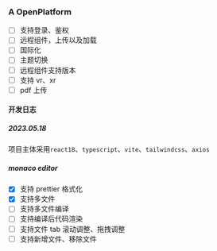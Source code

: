 ### A OpenPlatform

- [ ] 支持登录、鉴权
- [ ] 远程组件，上传以及加载
- [ ] 国际化
- [ ] 主题切换
- [ ] 远程组件支持版本
- [ ] 支持 vr、xr
- [ ] pdf 上传

#### 开发日志

##### 2023.05.18

项目主体采用`react18`、`typescript`、`vite`、`tailwindcss`、`axios`

##### monaco editor

- [x] 支持 prettier 格式化
- [x] 支持多文件
- [ ] 支持多文件编译
- [ ] 支持编译后代码渲染
- [ ] 支持文件 tab 滚动调整、拖拽调整
- [ ] 支持新增文件、移除文件
